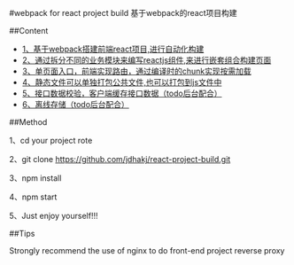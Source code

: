 #webpack for react project build基于webpack的react项目构建##Content- [1、基于webpack搭建前端react项目,进行自动化构建](https://github.com/jdhakj/react-project-build)- [2、通过拆分不同的业务模块来编写reactjs组件,来进行嵌套组合构建页面](https://github.com/jdhakj/react-project-build)- [3、单页面入口，前端实现路由，通过编译时的chunk实现按需加载](https://github.com/jdhakj/react-project-build)- [4、静态文件可以单独打包公共文件,也可以打包到js文件中](https://github.com/jdhakj/react-project-build)- [5、接口数据校验，客户端缓存接口数据（todo后台配合）](https://github.com/jdhakj/react-project-build)- [6、离线存储（todo后台配合）](https://github.com/jdhakj/react-project-build)##Method1、cd your project rote2、git clone https://github.com/jdhakj/react-project-build.git3、npm install4、npm start5、Just enjoy yourself!!!##TipsStrongly recommend the use of nginx to do front-end project reverse proxy